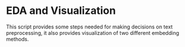 # EDA and Visualization
This script provides some steps needed for making decisions on text preprocessing, it also provides visualization of two different embedding methods.
